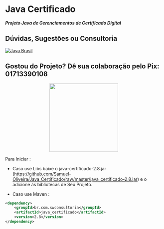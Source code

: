
# Java Certificado
***Projeto Java de Gerenciamentos de Certificado Digital***

## Dúvidas, Sugestões ou Consultoria
[![Java Brasil](https://discordapp.com/api/guilds/519583346066587676/widget.png?style=banner2)](https://discord.gg/ZXpqnaV)

## Gostou do Projeto? Dê sua colaboração pelo Pix: 01713390108
<p align="center">
    <img src="https://swconsultoria.com.br/pix.png" width="220">
</p>

Para Iniciar : 
- Caso use Libs baixe o java-certificado-2.8.jar (https://github.com/Samuel-Oliveira/Java_Certificado/raw/master/java_certificado-2.8.jar) e o adicione às bibliotecas de Seu Projeto.

- Caso use Maven :
```xml
<dependency>
    <groupId>br.com.swconsultoria</groupId>
    <artifactId>java_certificado</artifactId>
    <version>2.8</version>
</dependency>
```

